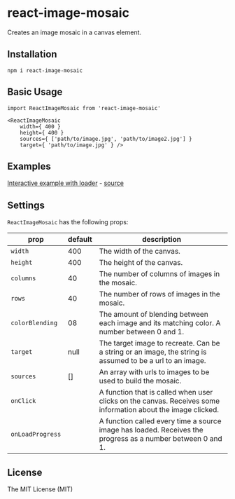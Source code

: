 # react-image-mosaic

Creates an image mosaic in a canvas element.

## Installation

`npm i react-image-mosaic`

## Basic Usage

```
import ReactImageMosaic from 'react-image-mosaic'

<ReactImageMosaic
    width={ 400 }
    height={ 400 }
    sources={ ['path/to/image.jpg', 'path/to/image2.jpg'] } 
    target={ 'path/to/image.jpg' } />
```

## Examples

[Interactive example with loader](https://thejsn.github.io/react-image-mosaic/) - [source](https://github.com/thejsn/react-image-mosaic/blob/master/demo/src/index.js)

## Settings

`ReactImageMosaic` has the following props:

| prop | default | description |
| --- | --- | --- |
| `width` | 400 | The width of the canvas. |
| `height` | 400 | The height of the canvas. |
| `columns` | 40 | The number of columns of images in the mosaic. |
| `rows` | 40 | The number of rows of images in the mosaic. |
| `colorBlending` | 08 | The amount of blending between each image and its matching color. A number between 0 and 1. |
| `target` | null | The target image to recreate. Can be a string or an image, the string is assumed to be a url to an image. |
| `sources` | [] | An array with urls to images to be used to build the mosaic. |
| `onClick` |  | A function that is called when user clicks on the canvas. Receives some information about the image clicked. |
| `onLoadProgress` |  | A function called every time a source image has loaded. Receives the progress as a number between 0 and 1. |

## License

The MIT License (MIT)